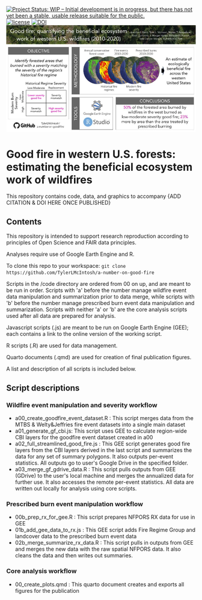 [![Project Status: WIP – Initial development is in progress, but there has not yet been a stable, usable release suitable for the public.](https://www.repostatus.org/badges/latest/wip.svg)](https://www.repostatus.org/#wip) [![license](https://img.shields.io/badge/license-BY--NC--ND--4.0-blue)](https://creativecommons.org/licenses/by-nc-nd/4.0/) [![DOI](https://img.shields.io/badge/DOI-doi.org%2F10.1101%2F2024.12.06.627082-blue)](https://doi.org/10.1101/2024.12.06.627082)
![graphical abstract showing data layers integrated and software used in workflow](/images/gf_overview.jpg)


# Good fire in western U.S. forests: estimating the beneficial ecosystem work of wildfires

This repository contains code, data, and graphics to accompany {ADD CITATION & DOI HERE ONCE PUBLISHED}

## Contents

This repository is intended to support research reproduction according to principles of Open Science and FAIR data principles.

Analyses require use of Google Earth Engine and R.

To clone this repo to your workspace: 
``` git clone https://github.com/TylerLMcIntosh/a-number-on-good-fire ```

Scripts in the /code directory are ordered from 00 on up, and are meant to be run in order. Scripts with 'a' before the number manage wildfire event data manipulation and summarization prior to data merge, while scripts with 'b' before the number manage prescribed burn event data manipulation and summarization. Scripts with neither 'a' or 'b' are the core analysis scripts used after all data are prepared for analysis.

Javascript scripts (.js) are meant to be run on Google Earth Engine (GEE); each contains a link to the online version of the working script.

R scripts (.R) are used for data management.

Quarto documents (.qmd) are used for creation of final publication figures.

A list and description of all scripts is included below.

## Script descriptions

### Wildfire event manipulation and severity workflow
- a00_create_goodfire_event_dataset.R : This script merges data from the MTBS & Welty&Jeffries fire event datasets into a single main dataset
- a01_generate_gf_cbi.js: This script uses GEE to calculate region-wide CBI layers for the goodfire event dataset created in a00
- a02_full_streamlined_good_fire.js : This GEE script generates good fire layers from the CBI layers derived in the last script and summarizes the data for any set of summary polygons. It also outputs per-event statistics. All outputs go to user's Google Drive in the specified folder.
- a03_merge_gf_gdrive_data.R : This script pulls outputs from GEE (GDrive) to the user's local machine and merges the annualized data for further use. It also accesses the remote per-event statistics. All data are written out locally for analysis using core scripts.

### Prescribed burn event manipulation workflow
- 00b_prep_rx_for_gee.R : This script prepares NFPORS RX data for use in GEE
- 01b_add_gee_data_to_rx.js : This GEE script adds Fire Regime Group and landcover data to the prescribed burn event data
- 02b_merge_summarize_rx_data.R : This script pulls in outputs from GEE and merges the new data with the raw spatial NFPORS data. It also cleans the data and then writes out summaries.

### Core analysis workflow
- 00_create_plots.qmd : This quarto document creates and exports all figures for the publication


